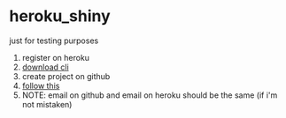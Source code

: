 # heroku_shiny
just for testing purposes

1) register on heroku 
2) [download cli](https://devcenter.heroku.com/categories/command-line)
3) create project on github 
4) [follow this](https://github.com/stevecondylios/r-shiny-on-heroku#tutorial-deploy-your-r-shiny-app-on-the-web-usingheroku)
5) NOTE: email on github and email on heroku should be the same (if i'm not mistaken)
